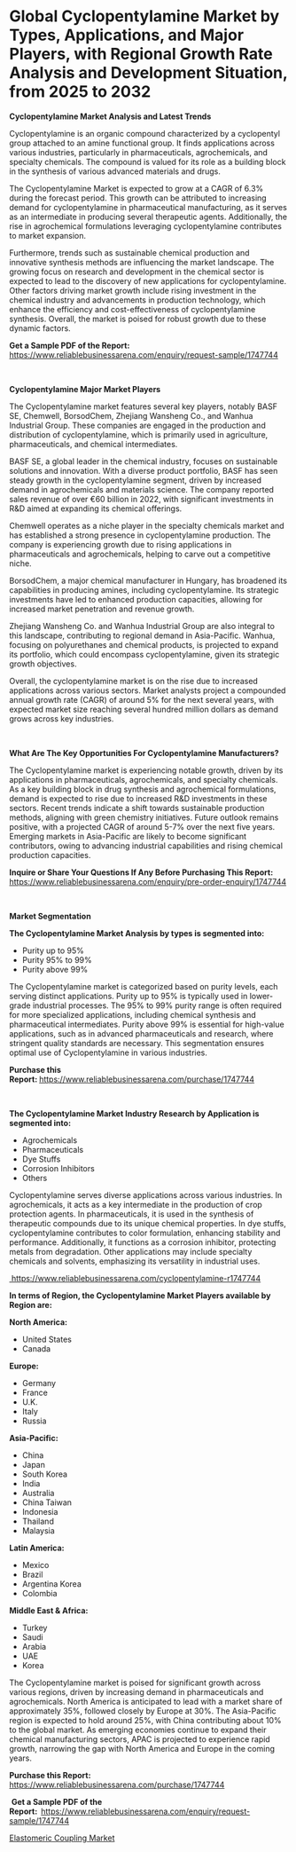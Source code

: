 <p><h1>Global Cyclopentylamine Market by Types, Applications, and Major Players, with Regional Growth Rate Analysis and Development Situation, from 2025 to 2032</h1></p><p><strong>Cyclopentylamine Market Analysis and Latest Trends</strong></p>
<p><p>Cyclopentylamine is an organic compound characterized by a cyclopentyl group attached to an amine functional group. It finds applications across various industries, particularly in pharmaceuticals, agrochemicals, and specialty chemicals. The compound is valued for its role as a building block in the synthesis of various advanced materials and drugs.</p><p>The Cyclopentylamine Market is expected to grow at a CAGR of 6.3% during the forecast period. This growth can be attributed to increasing demand for cyclopentylamine in pharmaceutical manufacturing, as it serves as an intermediate in producing several therapeutic agents. Additionally, the rise in agrochemical formulations leveraging cyclopentylamine contributes to market expansion.</p><p>Furthermore, trends such as sustainable chemical production and innovative synthesis methods are influencing the market landscape. The growing focus on research and development in the chemical sector is expected to lead to the discovery of new applications for cyclopentylamine. Other factors driving market growth include rising investment in the chemical industry and advancements in production technology, which enhance the efficiency and cost-effectiveness of cyclopentylamine synthesis. Overall, the market is poised for robust growth due to these dynamic factors.</p></p>
<p><strong>Get a Sample PDF of the Report:&nbsp;</strong> <a href="https://www.reliablebusinessarena.com/enquiry/request-sample/1747744?utm_campaign=3062&utm_medium=2&utm_source=Github&utm_content=ia&utm_term=01042025&utm_id=cyclopentylamine">https://www.reliablebusinessarena.com/enquiry/request-sample/1747744</a></p>
<p>&nbsp;</p>
<p><strong>Cyclopentylamine Major Market Players</strong></p>
<p><p>The Cyclopentylamine market features several key players, notably BASF SE, Chemwell, BorsodChem, Zhejiang Wansheng Co., and Wanhua Industrial Group. These companies are engaged in the production and distribution of cyclopentylamine, which is primarily used in agriculture, pharmaceuticals, and chemical intermediates.</p><p>BASF SE, a global leader in the chemical industry, focuses on sustainable solutions and innovation. With a diverse product portfolio, BASF has seen steady growth in the cyclopentylamine segment, driven by increased demand in agrochemicals and materials science. The company reported sales revenue of over €60 billion in 2022, with significant investments in R&D aimed at expanding its chemical offerings.</p><p>Chemwell operates as a niche player in the specialty chemicals market and has established a strong presence in cyclopentylamine production. The company is experiencing growth due to rising applications in pharmaceuticals and agrochemicals, helping to carve out a competitive niche.</p><p>BorsodChem, a major chemical manufacturer in Hungary, has broadened its capabilities in producing amines, including cyclopentylamine. Its strategic investments have led to enhanced production capacities, allowing for increased market penetration and revenue growth.</p><p>Zhejiang Wansheng Co. and Wanhua Industrial Group are also integral to this landscape, contributing to regional demand in Asia-Pacific. Wanhua, focusing on polyurethanes and chemical products, is projected to expand its portfolio, which could encompass cyclopentylamine, given its strategic growth objectives.</p><p>Overall, the cyclopentylamine market is on the rise due to increased applications across various sectors. Market analysts project a compounded annual growth rate (CAGR) of around 5% for the next several years, with expected market size reaching several hundred million dollars as demand grows across key industries.</p></p>
<p>&nbsp;</p>
<p><strong>What Are The Key Opportunities For Cyclopentylamine Manufacturers?</strong></p>
<p><p>The Cyclopentylamine market is experiencing notable growth, driven by its applications in pharmaceuticals, agrochemicals, and specialty chemicals. As a key building block in drug synthesis and agrochemical formulations, demand is expected to rise due to increased R&D investments in these sectors. Recent trends indicate a shift towards sustainable production methods, aligning with green chemistry initiatives. Future outlook remains positive, with a projected CAGR of around 5-7% over the next five years. Emerging markets in Asia-Pacific are likely to become significant contributors, owing to advancing industrial capabilities and rising chemical production capacities.</p></p>
<p><strong>Inquire or Share Your Questions If Any Before Purchasing This Report:</strong> <a href="https://www.reliablebusinessarena.com/enquiry/pre-order-enquiry/1747744?utm_campaign=3062&utm_medium=2&utm_source=Github&utm_content=ia&utm_term=01042025&utm_id=cyclopentylamine">https://www.reliablebusinessarena.com/enquiry/pre-order-enquiry/1747744</a></p>
<p>&nbsp;</p>
<p><strong>Market Segmentation</strong></p>
<p><strong>The Cyclopentylamine Market Analysis by types is segmented into:</strong></p>
<p><ul><li>Purity up to 95%</li><li>Purity 95% to 99%</li><li>Purity above 99%</li></ul></p>
<p><p>The Cyclopentylamine market is categorized based on purity levels, each serving distinct applications. Purity up to 95% is typically used in lower-grade industrial processes. The 95% to 99% purity range is often required for more specialized applications, including chemical synthesis and pharmaceutical intermediates. Purity above 99% is essential for high-value applications, such as in advanced pharmaceuticals and research, where stringent quality standards are necessary. This segmentation ensures optimal use of Cyclopentylamine in various industries.</p></p>
<p><strong>Purchase this Report:&nbsp;</strong><a href="https://www.reliablebusinessarena.com/purchase/1747744?utm_campaign=3062&utm_medium=2&utm_source=Github&utm_content=ia&utm_term=01042025&utm_id=cyclopentylamine">https://www.reliablebusinessarena.com/purchase/1747744</a></p>
<p>&nbsp;</p>
<p><strong>The Cyclopentylamine Market Industry Research by Application is segmented into:</strong></p>
<p><ul><li>Agrochemicals</li><li>Pharmaceuticals</li><li>Dye Stuffs</li><li>Corrosion Inhibitors</li><li>Others</li></ul></p>
<p><p>Cyclopentylamine serves diverse applications across various industries. In agrochemicals, it acts as a key intermediate in the production of crop protection agents. In pharmaceuticals, it is used in the synthesis of therapeutic compounds due to its unique chemical properties. In dye stuffs, cyclopentylamine contributes to color formulation, enhancing stability and performance. Additionally, it functions as a corrosion inhibitor, protecting metals from degradation. Other applications may include specialty chemicals and solvents, emphasizing its versatility in industrial uses.</p></p>
<p><a href="https://www.reliablebusinessarena.com/cyclopentylamine-r1747744?utm_campaign=3062&utm_medium=2&utm_source=Github&utm_content=ia&utm_term=01042025&utm_id=cyclopentylamine">&nbsp;https://www.reliablebusinessarena.com/cyclopentylamine-r1747744</a></p>
<p><strong>In terms of Region, the Cyclopentylamine Market Players available by Region are:</strong></p>
<p>
    <p> <strong> North America: </strong>
        <ul>
            <li>United States</li>
            <li>Canada</li>
        </ul>
        </p> 
    <p> <strong> Europe: </strong>
        <ul>
            <li>Germany</li>
            <li>France</li>
            <li>U.K.</li>
            <li>Italy</li>
            <li>Russia</li>
        </ul>
        </p> 
    <p> <strong> Asia-Pacific: </strong>
        <ul>
            <li>China</li>
            <li>Japan</li>
            <li>South Korea</li>
            <li>India</li>
            <li>Australia</li>
            <li>China Taiwan</li>
            <li>Indonesia</li>
            <li>Thailand</li>
            <li>Malaysia</li>
        </ul>
        </p> 
    <p> <strong> Latin America: </strong>
        <ul>
            <li>Mexico</li>
            <li>Brazil</li>
            <li>Argentina Korea</li>
            <li>Colombia</li>
        </ul>
        </p> 
    <p> <strong> Middle East & Africa: </strong>
        <ul>
            <li>Turkey</li>
            <li>Saudi</li>
            <li>Arabia</li>
            <li>UAE</li>
            <li>Korea</li>
        </ul>
    </p>
    </p>
<p><p>The Cyclopentylamine market is poised for significant growth across various regions, driven by increasing demand in pharmaceuticals and agrochemicals. North America is anticipated to lead with a market share of approximately 35%, followed closely by Europe at 30%. The Asia-Pacific region is expected to hold around 25%, with China contributing about 10% to the global market. As emerging economies continue to expand their chemical manufacturing sectors, APAC is projected to experience rapid growth, narrowing the gap with North America and Europe in the coming years.</p></p>
<p><strong>Purchase this Report: </strong><a href="https://www.reliablebusinessarena.com/purchase/1747744?utm_campaign=3062&utm_medium=2&utm_source=Github&utm_content=ia&utm_term=01042025&utm_id=cyclopentylamine">https://www.reliablebusinessarena.com/purchase/1747744</a></p>
<p>&nbsp;<strong>Get a Sample PDF of the Report:&nbsp;&nbsp;</strong><a href="https://www.reliablebusinessarena.com/enquiry/request-sample/1747744?utm_campaign=3062&utm_medium=2&utm_source=Github&utm_content=ia&utm_term=01042025&utm_id=cyclopentylamine">https://www.reliablebusinessarena.com/enquiry/request-sample/1747744</a></p>
<p><strong></strong></p>
<p><p><a href="https://github.com/kaloyhboosh/Market-Research-Report-List-1/blob/main/elastomeric-coupling-market.md?utm_campaign=3062&utm_medium=2&utm_source=Github&utm_content=ia&utm_term=01042025&utm_id=cyclopentylamine">Elastomeric Coupling Market</a></p></p>